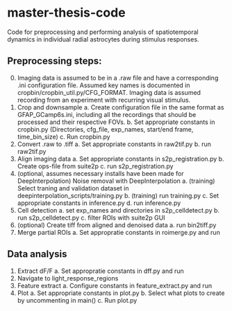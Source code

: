 # master-thesis-code

Code for preprocessing and performing analysis of spatiotemporal dynamics in individual radial astrocytes during stimulus responses.

## Preprocessing steps:
  0. Imaging data is assumed to be in a .raw file and have a corresponding .ini configuration file. Assumed key names is documented in cropbin/cropbin_util.py/CFG_FORMAT. Imaging data is assumed recording from an experiment with recurring visual stimulus.
  1. Crop and downsample
    a. Create configuration file in the same format as GFAP_GCamp6s.ini, including all the recordings that should be processed and their respective FOVs.
    b. Set appropriate constants in cropbin.py (Directories, cfg_file, exp_names, start/end frame, time_bin_size)
    c. Run cropbin.py
  2. Convert .raw to .tiff
    a. Set appropriate constants in raw2tif.py
    b. run raw2tif.py
  3. Align imaging data
    a. Set appropriate constants in s2p_registration.py
    b. Create ops-file from suite2p
    c. run s2p_registration.py
  4. (optional, assumes necessary installs have been made for DeepInterpolation) Noise removal with DeepInterpolation
    a. (training) Select traning and validation dataset in deepinterpolation_scripts/training.py
    b. (training) run training.py
    c. Set appropriate constants in inference.py
    d. run inference.py
  6. Cell detection
    a. set exp_names and directories in s2p_celldetect.py
    b. run s2p_celldetect.py
    c. filter ROIs with suite2p GUI
  5. (optional) Create tiff from aligned and denoised data
    a. run bin2tiff.py
  7. Merge partial ROIs
    a. Set appropratie constants in roimerge.py and run

## Data analysis
  1. Extract dF/F
    a. Set appropratie constants in dff.py and run
  2. Navigate to light_response_regions
  3. Feature extract
    a. Configure constants in feature_extract.py and run
  4. Plot
    a. Set appropriate constants in plot.py
    b. Select what plots to create by uncommenting in main()
    c. Run plot.py

